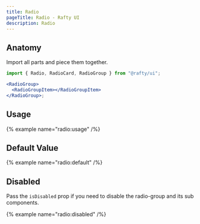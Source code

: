 ```yaml
---
title: Radio
pageTitle: Radio - Rafty UI
description: Radio
---
```


## Anatomy

Import all parts and piece them together.

```jsx
import { Radio, RadioCard, RadioGroup } from "@rafty/ui";

<RadioGroup>
  <RadioGroupItem></RadioGroupItem>
</RadioGroup>;
```

## Usage

{% example name="radio:usage" /%}

## Default Value

{% example name="radio:default" /%}

## Disabled

Pass the `isDisabled` prop if you need to disable the radio-group and its sub components.

{% example name="radio:disabled" /%}
